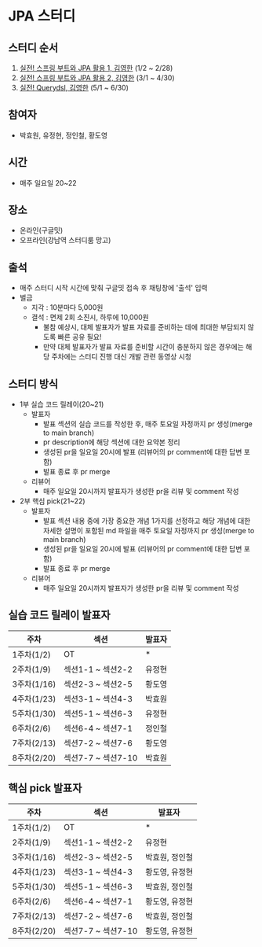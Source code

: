 # JPA 스터디

## 스터디 순서
1. [실전! 스프링 부트와 JPA 활용 1, 김영한](https://www.inflearn.com/course/%EC%8A%A4%ED%94%84%EB%A7%81%EB%B6%80%ED%8A%B8-JPA-%ED%99%9C%EC%9A%A9-1) (1/2 ~ 2/28)
2. [실전! 스프링 부트와 JPA 활용 2, 김영한](https://www.inflearn.com/course/%EC%8A%A4%ED%94%84%EB%A7%81%EB%B6%80%ED%8A%B8-JPA-API%EA%B0%9C%EB%B0%9C-%EC%84%B1%EB%8A%A5%EC%B5%9C%EC%A0%81%ED%99%94) (3/1 ~ 4/30)
3. [실전! Querydsl, 김영한](https://www.inflearn.com/course/Querydsl-%EC%8B%A4%EC%A0%84) (5/1 ~ 6/30)

## 참여자
- 박효원, 유정현, 정인철, 황도영

## 시간
- 매주 일요일 20~22

## 장소
- 온라인(구글밋)
- 오프라인(강남역 스터디룸 망고)

## 출석
- 매주 스터디 시작 시간에 맞춰 구글밋 접속 후 채팅창에 '출석' 입력
- 벌금
  - 지각 : 10분마다 5,000원
  - 결석 : 면제 2회 소진시, 하루에 10,000원
    - 불참 예상시, 대체 발표자가 발표 자료를 준비하는 데에 최대한 부담되지 않도록 빠른 공유 필요!
    - 만약 대체 발표자가 발표 자료를 준비할 시간이 충분하지 않은 경우에는 해당 주차에는 스터디 진행 대신 개발 관련 동영상 시청

## 스터디 방식
- 1부 실습 코드 릴레이(20~21)
  - 발표자
    - 발표 섹션의 실습 코드를 작성한 후, 매주 토요일 자정까지 pr 생성(merge to main branch)
    - pr description에 해당 섹션에 대한 요약본 정리
    - 생성된 pr을 일요일 20시에 발표 (리뷰어의 pr comment에 대한 답변 포함)
    - 발표 종료 후 pr merge
  - 리뷰어
    - 매주 일요일 20시까지 발표자가 생성한 pr을 리뷰 및 comment 작성
- 2부 핵심 pick(21~22)
  - 발표자
    - 발표 섹션 내용 중에 가장 중요한 개념 1가지를 선정하고 해당 개념에 대한 자세한 설명이 포함된 md 파일을 매주 토요일 자정까지 pr 생성(merge to main branch)
    - 생성된 pr을 일요일 20시에 발표 (리뷰어의 pr comment에 대한 답변 포함)
    - 발표 종료 후 pr merge
  - 리뷰어
    - 매주 일요일 20시까지 발표자가 생성한 pr을 리뷰 및 comment 작성

## 실습 코드 릴레이 발표자
|주차|섹션|발표자|
|------|---|---|
|1주차(1/2)|OT|*|
|2주차(1/9)|섹션1-1 ~ 섹션2-2|유정현|
|3주차(1/16)|섹션2-3 ~ 섹션2-5|황도영|
|4주차(1/23)|섹션3-1 ~ 섹션4-3|박효원|
|5주차(1/30)|섹션5-1 ~ 섹션6-3|유정현|
|6주차(2/6)|섹션6-4 ~ 섹션7-1|정인철|
|7주차(2/13)|섹션7-2 ~ 섹션7-6|황도영|
|8주차(2/20)|섹션7-7 ~ 섹션7-10|박효원|

## 핵심 pick 발표자
|주차|섹션|발표자|
|------|---|---|
|1주차(1/2)|OT|*|
|2주차(1/9)|섹션1-1 ~ 섹션2-2|유정현|
|3주차(1/16)|섹션2-3 ~ 섹션2-5|박효원, 정인철|
|4주차(1/23)|섹션3-1 ~ 섹션4-3|황도영, 유정현|
|5주차(1/30)|섹션5-1 ~ 섹션6-3|박효원, 정인철|
|6주차(2/6)|섹션6-4 ~ 섹션7-1|황도영, 유정현|
|7주차(2/13)|섹션7-2 ~ 섹션7-6|박효원, 정인철|
|8주차(2/20)|섹션7-7 ~ 섹션7-10|황도영, 유정현|
